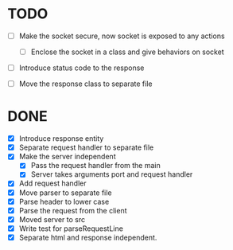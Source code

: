 # TODO

  - [ ] Make the socket secure, now socket is exposed to any actions
    - [ ] Enclose the socket in a class and give behaviors on socket

  - [ ] Introduce status code to the response
  - [ ] Move the response class to separate file


# DONE

  - [x] Introduce response entity
  - [x] Separate request handler to separate file
  - [x] Make the server independent
    - [x] Pass the request handler from the main
    - [x] Server takes arguments port and request handler
  - [x] Add request handler
  - [x] Move parser to separate file
  - [x] Parse header to lower case
  - [x] Parse the request from the client
  - [x] Moved server to src
  - [x] Write test for parseRequestLine
  - [x] Separate html and response independent.
